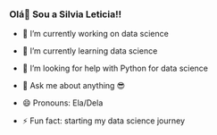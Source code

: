 ### Olá👋 Sou a Silvia Leticia!!

- 🔭 I’m currently working on data science
- 🌱 I’m currently learning data science

- 🤔 I’m looking for help with Python for data science
- 💬 Ask me about anything 😎
- 😄 Pronouns: Ela/Dela
- ⚡ Fun fact: starting my data science journey


